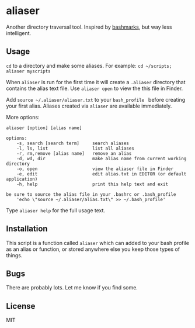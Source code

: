 # aliaser  

Another directory traversal tool. Inspired by [bashmarks](https://github.com/huyng/bashmarks), but way less intelligent.  

## Usage  

`cd` to a directory and make some aliases. For example: `cd ~/scripts; aliaser myscripts`

When `aliaser` is run for the first time it will create a `.aliaser` directory that contains the alias text file. Use `aliaser open` to view the this file in Finder. 

Add `source ~/.aliaser/aliaser.txt` to your `bash_profile ` before creating your first alias. Aliases created via `aliaser` are available immediately. 

More options:  

```
aliaser [option] [alias name]

options:
	-s, search [search term]     search aliases
	-l, ls, list                 list all aliases
	-r, rm,remove [alias name]   remove an alias
	-d, wd, dir                  make alias name from current working directory
	-o, open                     view the aliaser file in Finder
	-e, edit                     edit alias.txt in EDITOR (or default application)
	-h, help                     print this help text and exit

be sure to source the alias file in your .bashrc or .bash_profile
	'echo \"source ~/.aliaser/alias.txt\" >> ~/.bash_profile'
```

Type `aliaser help` for the full usage text.  

## Installation  

This script is a function called `aliaser` which can added to your bash profile as an alias or function, or stored anywhere else you keep those types of things.   

## Bugs  

There are probably lots. Let me know if you find some.   

## License 

MIT
